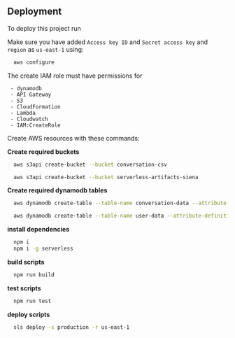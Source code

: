 
## Deployment

To deploy this project run

Make sure you have added `Access key ID` and `Secret access key` and `region` as `us-east-1` using:

```bash
  aws configure
```

The create IAM role must have permissions for

```
 - dynamodb
 - API Gateway
 - S3
 - CloudFormation
 - Lambda
 - Cloudwatch
 - IAM:CreateRole
 ```

Create AWS resources with these commands:

**Create required buckets**
```bash
  aws s3api create-bucket --bucket conversation-csv

  aws s3api create-bucket --bucket serverless-artifacts-siena
```

**Create required dynamodb tables**
```bash
  aws dynamodb create-table --table-name conversation-data --attribute-definitions AttributeName=message_id,AttributeType=S AttributeName=group_id,AttributeType=S --key-schema AttributeName=message_id,KeyType=HASH AttributeName=group_id,KeyType=RANGE --billing-mode PAY_PER_REQUEST

  aws dynamodb create-table --table-name user-data --attribute-definitions AttributeName=group_id,AttributeType=S --key-schema AttributeName=group_id,KeyType=HASH --billing-mode PAY_PER_REQUEST
```

**install dependencies**
```bash
  npm i
  npm i -g serverless
```

**build scripts**
```bash
  npm run build
```

**test scripts**
```bash
  npm run test
```

**deploy scripts**
```bash
  sls deploy -s production -r us-east-1
```
